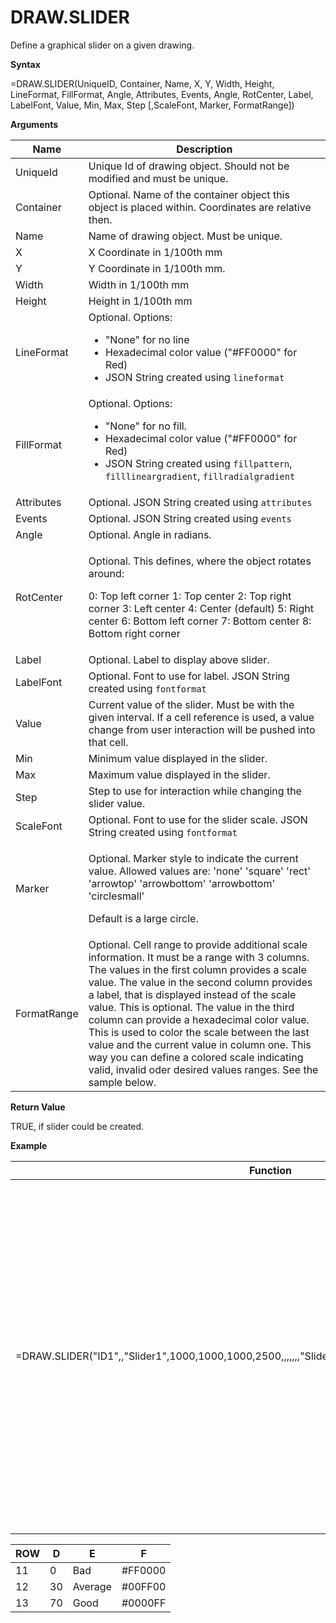 # DRAW.SLIDER

Define a graphical slider on a given drawing.

**Syntax**

=DRAW.SLIDER(UniqueID, Container, Name, X, Y, Width, Height, LineFormat,
FillFormat, Angle, Attributes, Events, Angle, RotCenter, Label,
LabelFont, Value, Min, Max, Step \[,ScaleFont, Marker, FormatRange\])

**Arguments**

<table>
<colgroup>
<col style="width: 20%" />
<col style="width: 80%" />
</colgroup>
<thead>
<tr class="header">
<th>Name</th>
<th>Description</th>
</tr>
</thead>
<tbody>
<tr class="odd">
<td>UniqueId</td>
<td>Unique Id of drawing object. Should not be modified and must be unique.</td>
</tr>
<tr class="even">
<td>Container</td>
<td>Optional. Name of the container object this object is placed within. Coordinates are relative then.</td>
</tr>
<tr class="odd">
<td>Name</td>
<td>Name of drawing object. Must be unique.</td>
</tr>
<tr class="even">
<td>X</td>
<td>X Coordinate in 1/100th mm</td>
</tr>
<tr class="odd">
<td>Y</td>
<td>Y Coordinate in 1/100th mm.</td>
</tr>
<tr class="even">
<td>Width</td>
<td>Width in 1/100th mm</td>
</tr>
<tr class="odd">
<td>Height</td>
<td>Height in 1/100th mm</td>
</tr>
<tr class="even">
<td>LineFormat</td>
<td>Optional. Options:
<ul>
<li>"None" for no line</li>
<li>Hexadecimal color value ("#FF0000" for Red)</li>
<li>JSON String created using <code class="interpreted-text" role="ref">lineformat</code></li>
</ul></td>
</tr>
<tr class="odd">
<td>FillFormat</td>
<td>Optional. Options:
<ul>
<li>"None" for no fill.</li>
<li>Hexadecimal color value ("#FF0000" for Red)</li>
<li>JSON String created using <code class="interpreted-text" role="ref">fillpattern</code>, <code class="interpreted-text" role="ref">filllineargradient</code>, <code class="interpreted-text" role="ref">fillradialgradient</code></li>
</ul></td>
</tr>
<tr class="even">
<td>Attributes</td>
<td>Optional. JSON String created using <code class="interpreted-text" role="ref">attributes</code></td>
</tr>
<tr class="odd">
<td>Events</td>
<td>Optional. JSON String created using <code class="interpreted-text" role="ref">events</code></td>
</tr>
<tr class="even">
<td>Angle</td>
<td>Optional. Angle in radians.</td>
</tr>
<tr class="odd">
<td><p>RotCenter</p></td>
<td><p>Optional. This defines, where the object rotates around:</p>
<p>0: Top left corner 1: Top center 2: Top right corner 3: Left center 4: Center (default) 5: Right center 6: Bottom left corner 7: Bottom center 8: Bottom right corner</p></td>
</tr>
<tr class="even">
<td>Label</td>
<td>Optional. Label to display above slider.</td>
</tr>
<tr class="odd">
<td>LabelFont</td>
<td>Optional. Font to use for label. JSON String created using <code class="interpreted-text" role="ref">fontformat</code></td>
</tr>
<tr class="even">
<td>Value</td>
<td>Current value of the slider. Must be with the given interval. If a cell reference is used, a value change from user interaction will be pushed into that cell.</td>
</tr>
<tr class="odd">
<td>Min</td>
<td>Minimum value displayed in the slider.</td>
</tr>
<tr class="even">
<td>Max</td>
<td>Maximum value displayed in the slider.</td>
</tr>
<tr class="odd">
<td>Step</td>
<td>Step to use for interaction while changing the slider value.</td>
</tr>
<tr class="even">
<td>ScaleFont</td>
<td>Optional. Font to use for the slider scale. JSON String created using <code class="interpreted-text" role="ref">fontformat</code></td>
</tr>
<tr class="odd">
<td><p>Marker</p></td>
<td><p>Optional. Marker style to indicate the current value. Allowed values are: 'none' 'square' 'rect' 'arrowtop' 'arrowbottom' 'arrowbottom' 'circlesmall'</p>
<p>Default is a large circle.</p></td>
</tr>
<tr class="even">
<td>FormatRange</td>
<td>Optional. Cell range to provide additional scale information. It must be a range with 3 columns. The values in the first column provides a scale value. The value in the second column provides a label, that is displayed instead of the scale value. This is optional. The value in the third column can provide a hexadecimal color value. This is used to color the scale between the last value and the current value in column one. This way you can define a colored scale indicating valid, invalid oder desired values ranges. See the sample below.</td>
</tr>
</tbody>
</table>

**Return Value**

TRUE, if slider could be created.

**Example**

| Function                                                                                              | Result | Comment                                                                                                                                                                                                              |
|-------------------------------------------------------------------------------------------------------|--------|----------------------------------------------------------------------------------------------------------------------------------------------------------------------------------------------------------------------|
| =DRAW.SLIDER("ID1",,"Slider1",1000,1000,1000,2500,,,,,,,"Slider",,A1,0,100,10,,"arrowbottom",D11:F13) | TRUE   | Draw a slider with an interval from 0 to 100 and a step value of 10. As a format range is given, the slider scale will be colored and custom labels will be applied. The selected value will be pushed into cell A1. |

| ROW | D   | E       | F        |
|-----|-----|---------|----------|
| 11  | 0   | Bad     | \#FF0000 |
| 12  | 30  | Average | \#00FF00 |
| 13  | 70  | Good    | \#0000FF |
